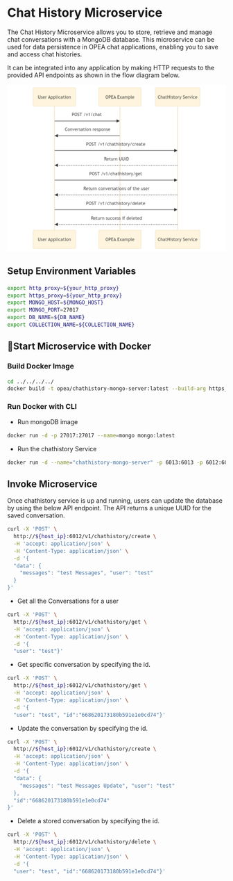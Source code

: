 # Chat History Microservice

The Chat History Microservice allows you to store, retrieve and manage chat conversations with a MongoDB database. This microservice can be used for data persistence in OPEA chat applications, enabling you to save and access chat histories.

It can be integrated into any application by making HTTP requests to the provided API endpoints as shown in the flow diagram below.

![Flow Chart](./assets/img/chathistory_flow.png)

## Setup Environment Variables

```bash
export http_proxy=${your_http_proxy}
export https_proxy=${your_http_proxy}
export MONGO_HOST=${MONGO_HOST}
export MONGO_PORT=27017
export DB_NAME=${DB_NAME}
export COLLECTION_NAME=${COLLECTION_NAME}
```

## 🚀Start Microservice with Docker

### Build Docker Image

```bash
cd ../../../../
docker build -t opea/chathistory-mongo-server:latest --build-arg https_proxy=$https_proxy --build-arg http_proxy=$http_proxy -f comps/chathistory/mongo/docker/Dockerfile .
```

### Run Docker with CLI

- Run mongoDB image

```bash
docker run -d -p 27017:27017 --name=mongo mongo:latest
```

- Run the chathistory Service

```bash
docker run -d --name="chathistory-mongo-server" -p 6013:6013 -p 6012:6012 -p 6014:6014 -e http_proxy=$http_proxy -e https_proxy=$https_proxy -e no_proxy=$no_proxy -e MONGO_HOST=${MONGO_HOST} -e MONGO_PORT=${MONGO_PORT} -e DB_NAME=${DB_NAME} -e COLLECTION_NAME=${COLLECTION_NAME} opea/chathistory-mongo-server:latest
```

## Invoke Microservice

Once chathistory service is up and running, users can update the database by using the below API endpoint. The API returns a unique UUID for the saved conversation.

```bash
curl -X 'POST' \
  http://${host_ip}:6012/v1/chathistory/create \
  -H 'accept: application/json' \
  -H 'Content-Type: application/json' \
  -d '{
  "data": {
    "messages": "test Messages", "user": "test"
  }
}'
```

- Get all the Conversations for a user

```bash
curl -X 'POST' \
  http://${host_ip}:6012/v1/chathistory/get \
  -H 'accept: application/json' \
  -H 'Content-Type: application/json' \
  -d '{
  "user": "test"}'
```

- Get specific conversation by specifying the id.

```bash
curl -X 'POST' \
  http://${host_ip}:6012/v1/chathistory/get \
  -H 'accept: application/json' \
  -H 'Content-Type: application/json' \
  -d '{
  "user": "test", "id":"668620173180b591e1e0cd74"}'
```

- Update the conversation by specifying the id.

```bash
curl -X 'POST' \
  http://${host_ip}:6012/v1/chathistory/create \
  -H 'accept: application/json' \
  -H 'Content-Type: application/json' \
  -d '{
  "data": {
    "messages": "test Messages Update", "user": "test"
  },
  "id":"668620173180b591e1e0cd74"
}'
```

- Delete a stored conversation by specifying the id.

```bash
curl -X 'POST' \
  http://${host_ip}:6012/v1/chathistory/delete \
  -H 'accept: application/json' \
  -H 'Content-Type: application/json' \
  -d '{
  "user": "test", "id":"668620173180b591e1e0cd74"}'
```
